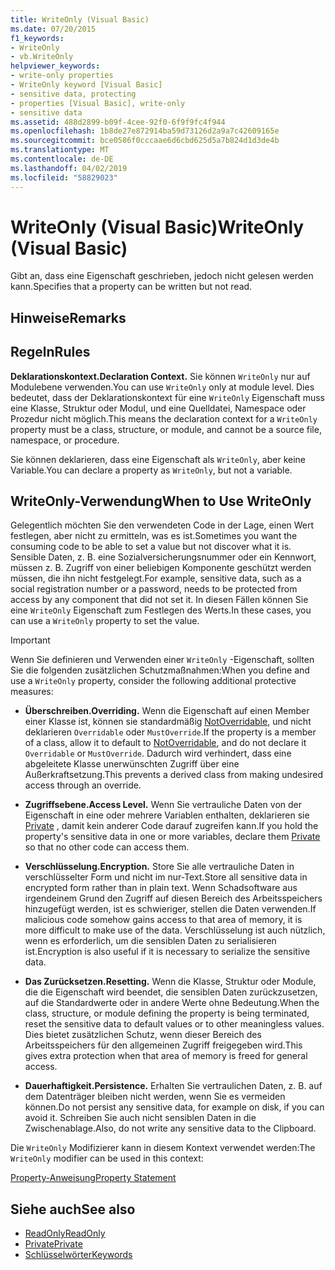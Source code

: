 ```yaml
---
title: WriteOnly (Visual Basic)
ms.date: 07/20/2015
f1_keywords:
- WriteOnly
- vb.WriteOnly
helpviewer_keywords:
- write-only properties
- WriteOnly keyword [Visual Basic]
- sensitive data, protecting
- properties [Visual Basic], write-only
- sensitive data
ms.assetid: 488d2899-b09f-4cee-92f0-6f9f9fc4f944
ms.openlocfilehash: 1b8de27e872914ba59d73126d2a9a7c42609165e
ms.sourcegitcommit: bce0586f0cccaae6d6cbd625d5a7b824d1d3de4b
ms.translationtype: MT
ms.contentlocale: de-DE
ms.lasthandoff: 04/02/2019
ms.locfileid: "58829023"
---
```

# <a name="writeonly-visual-basic"></a><span data-ttu-id="fd756-102">WriteOnly (Visual Basic)</span><span class="sxs-lookup"><span data-stu-id="fd756-102">WriteOnly (Visual Basic)</span></span>
<span data-ttu-id="fd756-103">Gibt an, dass eine Eigenschaft geschrieben, jedoch nicht gelesen werden kann.</span><span class="sxs-lookup"><span data-stu-id="fd756-103">Specifies that a property can be written but not read.</span></span>  
  
## <a name="remarks"></a><span data-ttu-id="fd756-104">Hinweise</span><span class="sxs-lookup"><span data-stu-id="fd756-104">Remarks</span></span>  
  
## <a name="rules"></a><span data-ttu-id="fd756-105">Regeln</span><span class="sxs-lookup"><span data-stu-id="fd756-105">Rules</span></span>  
 <span data-ttu-id="fd756-106">**Deklarationskontext.**</span><span class="sxs-lookup"><span data-stu-id="fd756-106">**Declaration Context.**</span></span> <span data-ttu-id="fd756-107">Sie können `WriteOnly` nur auf Modulebene verwenden.</span><span class="sxs-lookup"><span data-stu-id="fd756-107">You can use `WriteOnly` only at module level.</span></span> <span data-ttu-id="fd756-108">Dies bedeutet, dass der Deklarationskontext für eine `WriteOnly` Eigenschaft muss eine Klasse, Struktur oder Modul, und eine Quelldatei, Namespace oder Prozedur nicht möglich.</span><span class="sxs-lookup"><span data-stu-id="fd756-108">This means the declaration context for a `WriteOnly` property must be a class, structure, or module, and cannot be a source file, namespace, or procedure.</span></span>  
  
 <span data-ttu-id="fd756-109">Sie können deklarieren, dass eine Eigenschaft als `WriteOnly`, aber keine Variable.</span><span class="sxs-lookup"><span data-stu-id="fd756-109">You can declare a property as `WriteOnly`, but not a variable.</span></span>  
  
## <a name="when-to-use-writeonly"></a><span data-ttu-id="fd756-110">WriteOnly-Verwendung</span><span class="sxs-lookup"><span data-stu-id="fd756-110">When to Use WriteOnly</span></span>  
 <span data-ttu-id="fd756-111">Gelegentlich möchten Sie den verwendeten Code in der Lage, einen Wert festlegen, aber nicht zu ermitteln, was es ist.</span><span class="sxs-lookup"><span data-stu-id="fd756-111">Sometimes you want the consuming code to be able to set a value but not discover what it is.</span></span> <span data-ttu-id="fd756-112">Sensible Daten, z. B. eine Sozialversicherungsnummer oder ein Kennwort, müssen z. B. Zugriff von einer beliebigen Komponente geschützt werden müssen, die ihn nicht festgelegt.</span><span class="sxs-lookup"><span data-stu-id="fd756-112">For example, sensitive data, such as a social registration number or a password, needs to be protected from access by any component that did not set it.</span></span> <span data-ttu-id="fd756-113">In diesen Fällen können Sie eine `WriteOnly` Eigenschaft zum Festlegen des Werts.</span><span class="sxs-lookup"><span data-stu-id="fd756-113">In these cases, you can use a `WriteOnly` property to set the value.</span></span>  
  
> [!IMPORTANT]
>  <span data-ttu-id="fd756-114">Wenn Sie definieren und Verwenden einer `WriteOnly` -Eigenschaft, sollten Sie die folgenden zusätzlichen Schutzmaßnahmen:</span><span class="sxs-lookup"><span data-stu-id="fd756-114">When you define and use a `WriteOnly` property, consider the following additional protective measures:</span></span>  
  
-   <span data-ttu-id="fd756-115">**Überschreiben.**</span><span class="sxs-lookup"><span data-stu-id="fd756-115">**Overriding.**</span></span> <span data-ttu-id="fd756-116">Wenn die Eigenschaft auf einen Member einer Klasse ist, können sie standardmäßig [NotOverridable](../../../visual-basic/language-reference/modifiers/notoverridable.md), und nicht deklarieren `Overridable` oder `MustOverride`.</span><span class="sxs-lookup"><span data-stu-id="fd756-116">If the property is a member of a class, allow it to default to [NotOverridable](../../../visual-basic/language-reference/modifiers/notoverridable.md), and do not declare it `Overridable` or `MustOverride`.</span></span> <span data-ttu-id="fd756-117">Dadurch wird verhindert, dass eine abgeleitete Klasse unerwünschten Zugriff über eine Außerkraftsetzung.</span><span class="sxs-lookup"><span data-stu-id="fd756-117">This prevents a derived class from making undesired access through an override.</span></span>  
  
-   <span data-ttu-id="fd756-118">**Zugriffsebene.**</span><span class="sxs-lookup"><span data-stu-id="fd756-118">**Access Level.**</span></span> <span data-ttu-id="fd756-119">Wenn Sie vertrauliche Daten von der Eigenschaft in eine oder mehrere Variablen enthalten, deklarieren sie [Private](../../../visual-basic/language-reference/modifiers/private.md) , damit kein anderer Code darauf zugreifen kann.</span><span class="sxs-lookup"><span data-stu-id="fd756-119">If you hold the property's sensitive data in one or more variables, declare them [Private](../../../visual-basic/language-reference/modifiers/private.md) so that no other code can access them.</span></span>  
  
-   <span data-ttu-id="fd756-120">**Verschlüsselung.**</span><span class="sxs-lookup"><span data-stu-id="fd756-120">**Encryption.**</span></span> <span data-ttu-id="fd756-121">Store Sie alle vertrauliche Daten in verschlüsselter Form und nicht im nur-Text.</span><span class="sxs-lookup"><span data-stu-id="fd756-121">Store all sensitive data in encrypted form rather than in plain text.</span></span> <span data-ttu-id="fd756-122">Wenn Schadsoftware aus irgendeinem Grund den Zugriff auf diesen Bereich des Arbeitsspeichers hinzugefügt werden, ist es schwieriger, stellen die Daten verwenden.</span><span class="sxs-lookup"><span data-stu-id="fd756-122">If malicious code somehow gains access to that area of memory, it is more difficult to make use of the data.</span></span> <span data-ttu-id="fd756-123">Verschlüsselung ist auch nützlich, wenn es erforderlich, um die sensiblen Daten zu serialisieren ist.</span><span class="sxs-lookup"><span data-stu-id="fd756-123">Encryption is also useful if it is necessary to serialize the sensitive data.</span></span>  
  
-   <span data-ttu-id="fd756-124">**Das Zurücksetzen.**</span><span class="sxs-lookup"><span data-stu-id="fd756-124">**Resetting.**</span></span> <span data-ttu-id="fd756-125">Wenn die Klasse, Struktur oder Module, die die Eigenschaft wird beendet, die sensiblen Daten zurückzusetzen, auf die Standardwerte oder in andere Werte ohne Bedeutung.</span><span class="sxs-lookup"><span data-stu-id="fd756-125">When the class, structure, or module defining the property is being terminated, reset the sensitive data to default values or to other meaningless values.</span></span> <span data-ttu-id="fd756-126">Dies bietet zusätzlichen Schutz, wenn dieser Bereich des Arbeitsspeichers für den allgemeinen Zugriff freigegeben wird.</span><span class="sxs-lookup"><span data-stu-id="fd756-126">This gives extra protection when that area of memory is freed for general access.</span></span>  
  
-   <span data-ttu-id="fd756-127">**Dauerhaftigkeit.**</span><span class="sxs-lookup"><span data-stu-id="fd756-127">**Persistence.**</span></span> <span data-ttu-id="fd756-128">Erhalten Sie vertraulichen Daten, z. B. auf dem Datenträger bleiben nicht werden, wenn Sie es vermeiden können.</span><span class="sxs-lookup"><span data-stu-id="fd756-128">Do not persist any sensitive data, for example on disk, if you can avoid it.</span></span> <span data-ttu-id="fd756-129">Schreiben Sie auch nicht sensiblen Daten in die Zwischenablage.</span><span class="sxs-lookup"><span data-stu-id="fd756-129">Also, do not write any sensitive data to the Clipboard.</span></span>  
  
 <span data-ttu-id="fd756-130">Die `WriteOnly` Modifizierer kann in diesem Kontext verwendet werden:</span><span class="sxs-lookup"><span data-stu-id="fd756-130">The `WriteOnly` modifier can be used in this context:</span></span>  
  
 [<span data-ttu-id="fd756-131">Property-Anweisung</span><span class="sxs-lookup"><span data-stu-id="fd756-131">Property Statement</span></span>](../../../visual-basic/language-reference/statements/property-statement.md)  
  
## <a name="see-also"></a><span data-ttu-id="fd756-132">Siehe auch</span><span class="sxs-lookup"><span data-stu-id="fd756-132">See also</span></span>

- [<span data-ttu-id="fd756-133">ReadOnly</span><span class="sxs-lookup"><span data-stu-id="fd756-133">ReadOnly</span></span>](../../../visual-basic/language-reference/modifiers/readonly.md)
- [<span data-ttu-id="fd756-134">Private</span><span class="sxs-lookup"><span data-stu-id="fd756-134">Private</span></span>](../../../visual-basic/language-reference/modifiers/private.md)
- [<span data-ttu-id="fd756-135">Schlüsselwörter</span><span class="sxs-lookup"><span data-stu-id="fd756-135">Keywords</span></span>](../../../visual-basic/language-reference/keywords/index.md)
